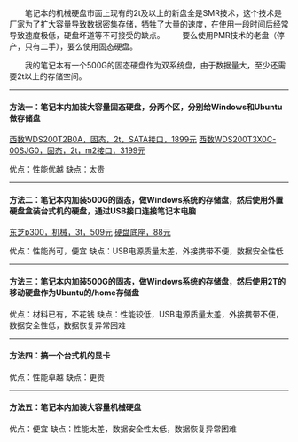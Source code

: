 
&emsp;&emsp;笔记本的机械硬盘市面上现有的2t及以上的新盘全是SMR技术，这个技术是厂家为了扩大容量导致数据密集存储，牺牲了大量的速度，在使用一段时间后经常导致速度极低，硬盘坏道等不可接受的缺点。
&emsp;&emsp;要么使用PMR技术的老盘（停产，只有二手），要么使用固态硬盘。

&emsp;&emsp;我的笔记本有一个500G的固态硬盘作为双系统盘，由于数据量大，至少还需要2t以上的存储空间。

---

#### 方法一：笔记本内加装大容量固态硬盘，分两个区，分别给Windows和Ubuntu做存储盘

[西数WDS200T2B0A，固态，2t，SATA接口，1899元](https://item.jd.com/5978658.html#crumb-wrap)
[西数WDS200T3X0C-00SJG0，固态，2t，m2接口，3199元](https://item.jd.com/100003301498.html)

优点：性能优越
缺点：太贵

---

#### 方法二：笔记本内加装500G的固态，做Windows系统的存储盘，然后使用外置硬盘盒装台式机的硬盘，通过USB接口连接笔记本电脑

[东芝p300，机械，3t，509元](https://item.jd.com/2066790.html)
[硬盘底座，88元](https://item.jd.com/25384626926.html)

优点：性能尚可，便宜
缺点：USB电源质量太差，外接携带不便，数据安全性低

---

#### 方法三：笔记本内加装500G的固态，做Windows系统的存储盘，然后使用2T的移动硬盘作为Ubuntu的/home存储盘

优点：材料已有，不花钱
缺点：性能较低，USB电源质量太差，外接携带不便，数据安全性低，数据恢复异常困难

---

#### 方法四：搞一个台式机的显卡

优点：性能卓越
缺点：更贵


---

#### 方法五：笔记本内加装大容量机械硬盘

优点：便宜
缺点：性能太差，数据安全性太低，数据恢复异常困难
